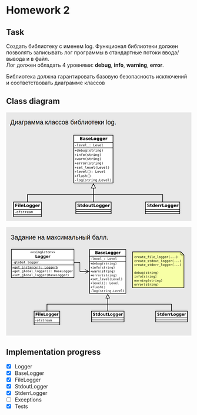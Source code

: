 # Homework 2

## Task

Создать библиотеку с именем log. Функционал библиотеки должен позволять записывать лог программы в стандартные потоки ввода/вывода и в файл.</br>
Лог должен обладать 4 уровнями: **debug**, **info**, **warning**, **error**.

Библиотека должна гарантировать базовую безопасность исключений и соответствовать диаграмме классов

## Class diagram

![Class diagram](./images/pic1.png)

![Class diagram 2](./images/pic2.png)

## Implementation progress

- [x] Logger
- [x] BaseLogger
- [x] FileLogger
- [x] StdoutLogger
- [x] StderrLogger
- [ ] Exceptions
- [x] Tests
